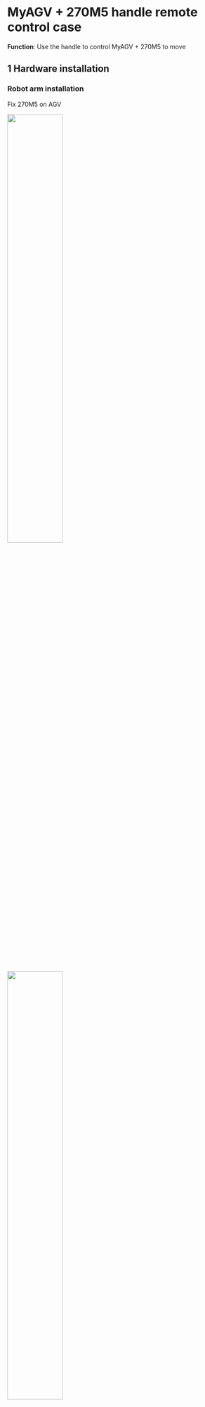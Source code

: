 # MyAGV + 270M5 handle remote control case

**Function**: Use the handle to control MyAGV + 270M5 to move

## 1 Hardware installation
### Robot arm installation
Fix 270M5 on AGV

<img src="./img/y0.png" height="50%" width="50%">

<img src="./img/y1.png" height="50%" width="50%">

Then connect the 12V power cord, Type-C cable, and handle receiver as shown below, and press the AGV power button

<img src="./img/y2.png" height="50%" width="50%">

After powering on, make sure the bottom screen of 270M5 displays ATOM: OK

<img src="./img/ok.png" height="50%" width="50%">

The end tool can choose a gripper or a suction pump

### Suction pump installation

Insert the Lego connector into the reserved socket on the suction pump

<img src="./img/p0.jpg" height="50%" width="50%">

Align the suction pump with the connector inserted into the end socket of the robot arm

<img src="./img/p1.jpg" height="50%" width="50%">

Then connect the male and female DuPont wires to the base IO of the robot arm
<img src="./img/p3.jpg" height="50%" width="50%">

> The left side is the suction pump pin, and the right side is the robot arm pin
> GND -> GND
> 5V -> 5V
> G2 -> 2
> G5 -> 5

### Gripper installation
Insert the Lego connector into the reserved socket of the gripper

<img src="./img/g0.jpg" height="50%" width="50%">

Align the gripper with the connector inserted into the socket at the end of the robot arm and insert it

<img src="./img/g1.jpg" height="50%" width="50%">

Insert the gripper line into the robot arm control interface

<img src="./img/g2.jpg" height="50%" width="50%">

## 2 Dependent library installation

```bash
pip install pygame pymycobot --upgrade
```

## 3 Controller function description
<img src="./img/img.png" height="70%" width="70%">

## 4 Controller activation
Turn on the controller switch

<img src="./img/joy_on.png" width="60%" height="60%" alt="">

**Note**: When you plug the handle transceiver into the USB port of the AGV for the first time, or when you unplug and plug the receiver or restart the AGV, you need to execute the following program to activate the handle
```python
import pygame
import sys
import time

pygame.init()
pygame.joystick.init()
if pygame.joystick.get_count() > 0:
    joystick = pygame.joystick.Joystick(0)  
    joystick.init()
    while 1:
        print("Press and hold the MODE button to enter the control mode. The MODE light turns red and you can close this program.")
        time.sleep(1)
else:
    print("No controller detected")
    pygame.quit()
    sys.exit()
```
After executing the program, long press the MODE button of the handle. When the MODE light of the handle turns red, release the MODE button

<img src="./img/joy_mode.png" width="60%" height="60%" alt="">

<img src="./img/joy_led.png" width="60%" height="60%" alt="">

**Note**: Only when the MODE LED turns on can the robot arm be controlled. If the handle is not used for a long time, it will enter the standby state. You can press the START button of the handle to activate it

<img src="./img/joy_start.png" width="60%" height="60%" alt="">

## 5 Case Reproduction
### Start the laser radar
Open the terminal and run the following command
```bash
./myagv_ros/src/myagv_odometry/scripts/start_ydlidar.sh
```
### Start the odometer node
```bash
roslaunch myagv_odometry myagv_active.launch
```

### Example program
After running the following program, the terminal prints init_ok, and you can start control
```python

from pymycobot import MechArm270
import pygame
import time
import sys
import rospy
from geometry_msgs.msg import Twist
import threading

class CmdVelPublisher:
    def __init__(self):       
        rospy.init_node('cmd_vel_publisher', anonymous=True)
        self.pub = rospy.Publisher('/cmd_vel', Twist, queue_size=10)       
        self.move_cmd = Twist()     
        self.move_cmd.linear.x = 0
        self.move_cmd.linear.y= 0
        self.move_cmd.angular.z = 0        
        self.rate = rospy.Rate(10)         
        self.publish_thread = threading.Thread(target=self.publish_cmd_vel)
        self.publish_thread.daemon = True  
        self.publish_thread.start()
    def publish_cmd_vel(self):
        while not rospy.is_shutdown():
            self.pub.publish(self.move_cmd)
            self.rate.sleep()
    def set_speed(self, x=0,y=0,yaw=0):
        self.move_cmd.linear.x = x
        self.move_cmd.linear.y = y
        self.move_cmd.angular.z = yaw
       
pygame.init()
pygame.joystick.init()
button_pressed = False
hat_pressed=False
previous_state = [0,0,0,0,0,0] 
cmd_vel_publisher = CmdVelPublisher()
mc=MechArm270("/dev/ttyACM0")
init_angles=[0, 0, 0, 0, 90, 0]
mc.sync_send_angles(init_angles,50)
count=100
mc.set_gripper_state(0,100)
time.sleep(1)
mc.set_fresh_mode(1)
arm_speed=10
print("init_ok")

def pump_on():
    mc.set_basic_output(5, 0)
    # time.sleep(0.05)

def pump_off():
    mc.set_basic_output(5, 1)
    # time.sleep(0.05)
    mc.set_basic_output(2, 0)
    # time.sleep(1)
    mc.set_basic_output(2, 1)
    # time.sleep(0.05)
    
def joy_handler():
    global button_pressed
    global hat_pressed
    global previous_state
    global count
    if event.type == pygame.JOYAXISMOTION:
        axis = event.axis  
        value = round(event.value, 2)  
        if abs(value) ==1.0:  
            flag = True
            previous_state[axis] = value  
            if axis==0 and value==-1.00:
                mc.jog_coord(2,1,arm_speed)
            elif axis==0 and value==1.00:
                mc.jog_coord(2,0,arm_speed)
            if axis==1 and value==1.00:
                mc.jog_coord(1,0,arm_speed)
            elif axis==1 and value==-1.00:
                mc.jog_coord(1,1,arm_speed)
            if axis==2 and value==1.00:
                mc.power_on()
            if axis==4 and value==1.00:
                cmd_vel_publisher.set_speed(x=-0.2)  
            elif axis==4 and value==-1.00:
                cmd_vel_publisher.set_speed(x=0.2)              
            if axis==3 and value==1.00:
                cmd_vel_publisher.set_speed(y=-0.2)
            elif axis==3 and value==-1.00:
                cmd_vel_publisher.set_speed(y=0.2)
            if axis==5 and value==1.00:
                cmd_vel_publisher.set_speed(yaw=-0.2)
            elif axis==5 and value!=1.00:
                cmd_vel_publisher.set_speed()              
        else:
            if previous_state[axis] != 0:
                cmd_vel_publisher.set_speed()
                mc.stop()
                previous_state[axis] = 0  
    if event.type == pygame.JOYBUTTONDOWN:
        if joystick.get_button(0)==1:
            count-=10
            if count<0:
                count=0
            mc.set_gripper_value(count,100)
            pass
        if joystick.get_button(1)==1:
            pump_on()
            pass
        if joystick.get_button(2)==1:
            pump_off()
            pass
        if joystick.get_button(3)==1:
            count+=10
            if count>100:
                count=100
            mc.set_gripper_value(count,100)
            pass
        if  joystick.get_button(4)==1:
            mc.release_all_servos()
        if  joystick.get_button(5)==1:
            cmd_vel_publisher.set_speed(yaw=0.2)            
        if  joystick.get_button(7)==1:
            mc.send_angles(init_angles,100)
    if event.type == pygame.JOYBUTTONUP:      
        if  event.button==5:           
            cmd_vel_publisher.set_speed()            
    if event.type == pygame.JOYHATMOTION:
        hat_value = joystick.get_hat(0) 
        if hat_value ==(0,-1):
            mc.jog_coord(3,0,arm_speed)
        elif hat_value ==(0,1):
            mc.jog_coord(3,1,arm_speed)
        elif hat_value ==(-1,0):
            mc.jog_angle(6,0,arm_speed)
        elif hat_value ==(1,0):
            mc.jog_angle(6,1,arm_speed)
        if hat_value != (0, 0):
            hat_pressed = True
        else:
            if hat_pressed: 
                cmd_vel_publisher.set_speed() 
                mc.stop()
                hat_pressed = False  
if pygame.joystick.get_count() > 0:
    joystick = pygame.joystick.Joystick(0) 
    joystick.init()
else:
    print("no handler")
    pygame.quit()
    sys.exit()
running = True
try:
    while not rospy.is_shutdown():
        for event in pygame.event.get():                
            joy_handler()
except KeyboardInterrupt:
    #print("end")
    pygame.quit()
    sys.exit(0)
```

## 6 Example display

<img src="./img/270.gif" width="60%" height="60%" alt="">
